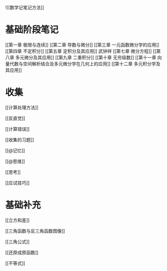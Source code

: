 ![[数学记笔记方法]]
# 基础阶段笔记
[[第一章 极限与连续]]
[[第二章 导数与微分]]
[[第三章 一元函数微分学的应用]]
[[第四章 不定积分]]
[[第五章 定积分及其应用]]
武钟祥
[[第七章 微分方程]]
[[第八章 多元微分及其应用]]
[[第九章 二重积分]]
[[第十章 无穷级数]]
[[第十一章 向量代数与空间解析结合及多元微分学在几何上的应用]]
[[第十二章 多元积分学及其应用]]

# 收集

[[计算处理方法]]

[[反直觉]]

[[计算错误]]

[[收集的习题]]

[[@记忆]]

[[@思维]]

[[思考]]

[[应试技巧]] 
# 基础补充

[[立方和差]]

[[三角函数与反三角函数图像]]

[[三角公式]]

[[还原成原函数]]

[[不等式]]
